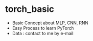 # torch_basic
- Basic Concept about MLP, CNN, RNN
- Easy Process to learn PyTorch
- Data : contact to me by e-mail
